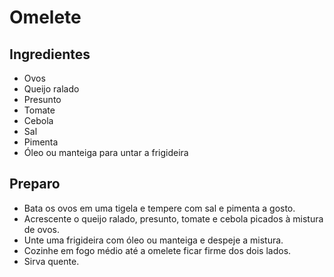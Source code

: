 # Omelete

## Ingredientes

- Ovos
- Queijo ralado
- Presunto
- Tomate
- Cebola
- Sal
- Pimenta
- Óleo ou manteiga para untar a frigideira

## Preparo

- Bata os ovos em uma tigela e tempere com sal e pimenta a gosto.
- Acrescente o queijo ralado, presunto, tomate e cebola picados à mistura de ovos.
- Unte uma frigideira com óleo ou manteiga e despeje a mistura.
- Cozinhe em fogo médio até a omelete ficar firme dos dois lados.
- Sirva quente.
